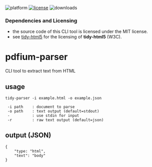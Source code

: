 ![platform](https://img.shields.io/static/v1?label=platform&message=mac-intel%20|%20mac-arm%20|%20win-64&color=blue)
[![license](https://img.shields.io/github/license/miyako/tidy-parser)](LICENSE)
![downloads](https://img.shields.io/github/downloads/miyako/tidy-parser/total)

### Dependencies and Licensing

* the source code of this CLI tool is licensed under the MIT license.
* see [tidy-html5](https://github.com/htacg/tidy-html5/blob/next/README/LICENSE.md) for the licensing of **tidy-html5** (W3C).
 
# pdfium-parser
CLI tool to extract text from HTML

## usage

```
tidy-parser -i example.html -o example.json

 -i path    : document to parse
 -o path    : text output (default=stdout)
 -          : use stdin for input
 -r         : raw text output (default=json)
```

## output (JSON)

```
{
    "type: "html",
    "text": "body"
}
```
